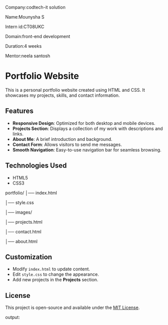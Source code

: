 Company:codtech-it solution
 
 Name:Mounysha S
 
 Intern id:CT08UKC
 
 Domain:front-end development
 
 Duration:4 weeks
 
 Mentor:neela santosh
 
# Portfolio Website

This is a personal portfolio website created using HTML and CSS. It showcases my projects, skills, and contact information.

## Features
- **Responsive Design**: Optimized for both desktop and mobile devices.
- **Projects Section**: Displays a collection of my work with descriptions and links.
- **About Me**: A brief introduction and background.
- **Contact Form**: Allows visitors to send me messages.
- **Smooth Navigation**: Easy-to-use navigation bar for seamless browsing.

## Technologies Used
- HTML5
- CSS3


portfolio/
│── index.html

│── style.css

│── images/

│── projects.html

│── contact.html

│── about.html



## Customization
- Modify `index.html` to update content.
- Edit `style.css` to change the appearance.
- Add new projects in the **Projects** section.

## License
This project is open-source and available under the [MIT License](LICENSE).


output:





